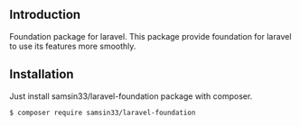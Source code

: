 
## Introduction

Foundation package for laravel. This package provide foundation for laravel to use its features more smoothly.

## Installation
Just install samsin33/laravel-foundation package with composer.

```bash
$ composer require samsin33/laravel-foundation
```
